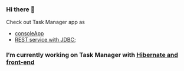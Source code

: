 ### Hi there 👋

Check out Task Manager app as 
* [consoleApp](https://github.com/poweredbyniks/TaskManager/tree/consoleApp)
* [REST service with JDBC](https://github.com/poweredbyniks/TaskManager/tree/JDBC);

### I’m currently working on Task Manager with [Hibernate and front-end](https://github.com/poweredbyniks/TaskManager/tree/JPA)

